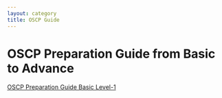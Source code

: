 ```yaml
---
layout: category
title: OSCP Guide
---
```


<h1 Class="message">
 OSCP Preparation Guide from Basic to Advance
</h1>

[OSCP Preparation Guide Basic Level-1](https://teckk2.github.io/oscp%20guide/2018/05/14/OSCP-Basic.html)
